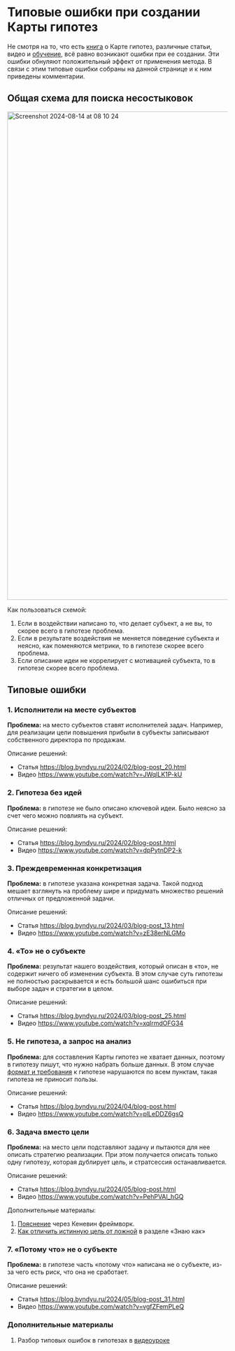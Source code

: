 # Типовые ошибки при создании Карты гипотез

Не смотря на то, что есть [книга](https://картагипотез.рф/book) о Карте гипотез, различные статьи, видео и [обучение](https://картагипотез.рф/study), всё равно возникают ошибки при ее создании. Эти ошибки обнуляют положительный эффект от применения метода. В связи с этим типовые ошибки собраны на данной странице и к ним приведены комментарии.

## Общая схема для поиска несостыковок

<img width="1115" alt="Screenshot 2024-08-14 at 08 10 24" src="https://github.com/user-attachments/assets/e9aa0f8b-920d-4084-8fc4-d96a8d67d32f">

Как пользоваться схемой:
1. Если в воздействии написано то, что делает субъект, а не вы, то скорее всего в гипотезе проблема.
2. Если в результате воздействия не меняется поведение субъекта и неясно, как поменяются метрики, то в гипотезе скорее всего проблема.
3. Если описание идеи не коррелирует с мотивацией субъекта, то в гипотезе скорее всего проблема.

## Типовые ошибки

### 1. Исполнители на месте субъектов

**Проблема:** на место субъектов ставят исполнителей задач. Например, для реализации цели повышения прибыли в субъекты записывают собственного директора по продажам.

Описание решений:
 * Статья https://blog.byndyu.ru/2024/02/blog-post_20.html
 * Видео https://www.youtube.com/watch?v=JWqILK1P-kU 

### 2. Гипотеза без идей

**Проблема:** в гипотезе не было описано ключевой идеи. Было неясно за счет чего можно повлиять на субъект.

Описание решений:
 * Статья https://blog.byndyu.ru/2024/02/blog-post.html
 * Видео https://www.youtube.com/watch?v=dpPytnDP2-k

### 3. Преждевременная конкретизация

**Проблема:** в гипотезе указана конкретная задача. Такой подход мешает взглянуть на проблему шире и придумать множество  решений отличных от предложенной задачи.

Описание решений:
 * Статья https://blog.byndyu.ru/2024/03/blog-post_13.html
 * Видео https://www.youtube.com/watch?v=zE38erNLGMo

### 4. «То» не о субъекте

**Проблема:** результат нашего воздействия, который описан в «то», не содержит ничего об изменении субъекта. В этом случае суть гипотезы не полностью раскрывается и есть большой шанс ошибиться при выборе задач и стратегии в целом.

Описание решений:
 * Статья https://blog.byndyu.ru/2024/03/blog-post_25.html
 * Видео https://www.youtube.com/watch?v=xqlrmdOFG34

### 5. Не гипотеза, а запрос на анализ

**Проблема:** для составления Карты гипотез не хватает данных, поэтому в гипотезу пишут, что нужно набрать больше данных. В этом случае [формат и требования](https://github.com/Byndyusoft/hypothesismapping?tab=readme-ov-file#формат-гипотезы) к гипотезе нарушаются по всем пунктам, такая гипотеза не приносит пользы.

Описание решений:
 * Статья https://blog.byndyu.ru/2024/04/blog-post.html
 * Видео https://www.youtube.com/watch?v=plLeDDZ6gsQ

### 6. Задача вместо цели

**Проблема:** на место цели подставляют задачу и пытаются для нее описать стратегию реализации. При этом получается описать только одну гипотезу, которая дублирует цель, и стратсессия останавливается.

Описание решений:
 * Статья https://blog.byndyu.ru/2024/05/blog-post.html
 * Видео https://www.youtube.com/watch?v=PehPVAI_hGQ

Дополнительные материалы:
1. [Пояснение](https://blog.byndyu.ru/2024/05/blog-post_7.html) через Кеневин фреймворк.
2. [Как отличить истинную цель от ложной](https://github.com/Byndyusoft/hypothesismapping/blob/main/knowhow.md#-как-отличить-истинную-цель-от-ложной) в разделе «Знаю как»


### 7. «Потому что» не о субъекте

**Проблема:** в гипотезе часть «потому что» написана не о субъекте, из-за чего есть риск, что она не сработает.

Описание решений:
 * Статья https://blog.byndyu.ru/2024/05/blog-post_31.html
 * Видео https://www.youtube.com/watch?v=vgfZFemPLeQ

### Дополнительные материалы
1. Разбор типовых ошибок в гипотезах в [видеоуроке](https://blog.byndyu.ru/2024/06/blog-post_29.html)
